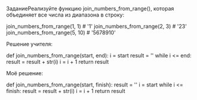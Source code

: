 ЗаданиеРеализуйте функцию join_numbers_from_range(), которая объединяет все числа из диапазона в строку:


join_numbers_from_range(1, 1) # '1'
join_numbers_from_range(2, 3) # '23'
join_numbers_from_range(5, 10) # '5678910'

Решение учителя:


def join_numbers_from_range(start, end):
	i = start
    result = ''
    while i <= end:
        result = result + str(i)
        i = i + 1
    return result

Моё решение:


def join_numbers_from_range(start, finish):
	result = ''
    i = start
    while i <= finish:
        result = result + str(i)
        i = i + 1
    return result